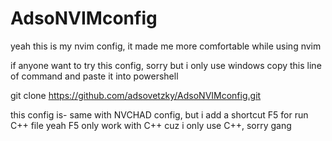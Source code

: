 # AdsoNVIMconfig
yeah this is my nvim config, it made me more comfortable while using nvim

if anyone want to try this config, sorry but i only use windows
copy this line of command and paste it into powershell

git clone https://github.com/adsovetzky/AdsoNVIMconfig.git

this config is- same with NVCHAD config, but i add a shortcut F5 for run C++ file
yeah F5 only work with C++ cuz i only use C++, sorry gang
